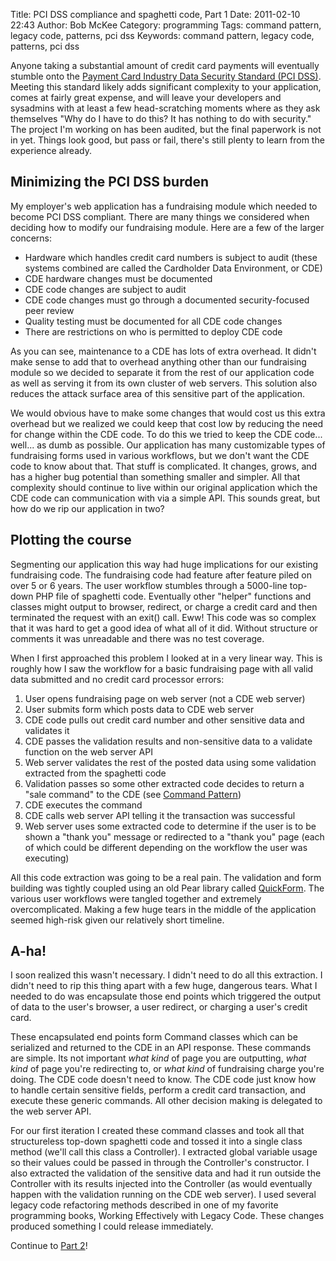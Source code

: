 Title: PCI DSS compliance and spaghetti code, Part 1
Date: 2011-02-10 22:43
Author: Bob McKee
Category: programming
Tags: command pattern, legacy code, patterns, pci dss
Keywords: command pattern, legacy code, patterns, pci dss

Anyone taking a substantial amount of credit card payments will
eventually stumble onto the [Payment Card Industry Data Security
Standard (PCI DSS)][]. Meeting this standard likely adds significant
complexity to your application, comes at fairly great expense, and will
leave your developers and sysadmins with at least a few head-scratching
moments where as they ask themselves "Why do I have to do this? It has
nothing to do with security." The project I'm working on has been
audited, but the final paperwork is not in yet. Things look good, but
pass or fail, there's still plenty to learn from the experience already.

## Minimizing the PCI DSS burden

My employer's web application has a fundraising module which needed to
become PCI DSS compliant. There are many things we considered when
deciding how to modify our fundraising module. Here are a few of the
larger concerns:

-   Hardware which handles credit card numbers is subject to audit
    (these systems combined are called the Cardholder Data Environment,
    or CDE)
-   CDE hardware changes must be documented
-   CDE code changes are subject to audit
-   CDE code changes must go through a documented security-focused peer
    review
-   Quality testing must be documented for all CDE code changes
-   There are restrictions on who is permitted to deploy CDE code

As you can see, maintenance to a CDE has lots of extra overhead. It
didn't make sense to add that to overhead anything other than our
fundraising module so we decided to separate it from the rest of our
application code as well as serving it from its own cluster of web
servers. This solution also reduces the attack surface area of this
sensitive part of the application.

We would obvious have to make some changes that would cost us this extra
overhead but we realized we could keep that cost low by reducing the
need for change within the CDE code. To do this we tried to keep the CDE
code... well... as dumb as possible. Our application has many
customizable types of fundraising forms used in various workflows, but
we don't want the CDE code to know about that. That stuff is
complicated. It changes, grows, and has a higher bug potential than
something smaller and simpler. All that complexity should continue to
live within our original application which the CDE code can
communication with via a simple API. This sounds great, but how do we
rip our application in two?

## Plotting the course

Segmenting our application this way had huge implications for our
existing fundraising code. The fundraising code had feature after
feature piled on over 5 or 6 years. The user workflow stumbles through a
5000-line top-down PHP file of spaghetti code. Eventually other "helper"
functions and classes might output to browser, redirect, or charge a
credit card and then terminated the request with an exit() call. Eww!
This code was so complex that it was hard to get a good idea of what all
of it did. Without structure or comments it was unreadable and there was
no test coverage.

When I first approached this problem I looked at in a very linear way.
This is roughly how I saw the workflow for a basic fundraising page with
all valid data submitted and no credit card processor errors:

1.  User opens fundraising page on web server (not a CDE web server)
2.  User submits form which posts data to CDE web server
3.  CDE code pulls out credit card number and other sensitive data and
    validates it
4.  CDE passes the validation results and non-sensitive data to a
    validate function on the web server API
5.  Web server validates the rest of the posted data using some
    validation extracted from the spaghetti code
6.  Validation passes so some other extracted code decides to return a
    "sale command" to the CDE (see [Command Pattern][])
7.  CDE executes the command
8.  CDE calls web server API telling it the transaction was successful
9.  Web server uses some extracted code to determine if the user is to
    be shown a "thank you" message or redirected to a "thank you" page
    (each of which could be different depending on the workflow the user
    was executing)

All this code extraction was going to be a real pain. The validation and
form building was tightly coupled using an old Pear library called
[QuickForm][]. The various user workflows were tangled together and
extremely overcomplicated. Making a few huge tears in the middle of the
application seemed high-risk given our relatively short timeline.

## A-ha!

I soon realized this wasn't necessary. I didn't need to do all this
extraction. I didn't need to rip this thing apart with a few huge,
dangerous tears. What I needed to do was encapsulate those end points
which triggered the output of data to the user's browser, a user
redirect, or charging a user's credit card.

These encapsulated end points form Command classes which can be
serialized and returned to the CDE in an API response. These commands
are simple. Its not important *what kind* of page you are outputting,
*what kind* of page you're redirecting to, or *what kind* of fundraising
charge you're doing. The CDE code doesn't need to know. The CDE code
just know how to handle certain sensitive fields, perform a credit card
transaction, and execute these generic commands. All other decision
making is delegated to the web server API.

For our first iteration I created these command classes and took all
that structureless top-down spaghetti code and tossed it into a single
class method (we'll call this class a Controller). I extracted global
variable usage so their values could be passed in through the
Controller's constructor. I also extracted the validation of the
sensitive data and had it run outside the Controller with its results
injected into the Controller (as would eventually happen with the
validation running on the CDE web server). I used several legacy code
refactoring methods described in one of my favorite programming books,
<a hre="http://amzn.com/0131177052">Working Effectively with Legacy
Code</a>. These changes produced something I could release immediately.

Continue to [Part 2](|filename|/articles/pci-dss-compliance-and-spaghetti-code-part-2.md)!

[Payment Card Industry Data Security Standard (PCI DSS)]: http://en.wikipedia.org/wiki/Payment_Card_Industry_Data_Security_Standard
[Command Pattern]: http://en.wikipedia.org/wiki/Command_pattern
[QuickForm]: http://pear.php.net/package/HTML_QuickForm

